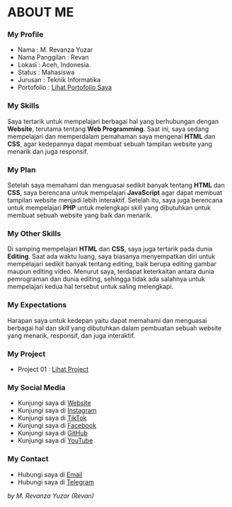 # ABOUT ME

### My Profile
- Nama : M. Revanza Yuzar
- Nama Panggilan : Revan
- Lokasi : Aceh, Indonesia.
- Status : Mahasiswa
- Jurusan : Teknik Informatika
- Portofolio : [Lihat Portofolio Saya](https://revanzayuzar.github.io/portofolio)

### My Skills
Saya tertarik untuk mempelajari berbagai hal yang berhubungan dengan **Website**, terutama tentang **Web Programming**. Saat ini, saya sedang mempelajari dan memperdalam pemahaman saya mengenai **HTML** dan **CSS**, agar kedepannya dapat membuat sebuah tampilan website yang menarik dan juga responsif.

### My Plan
Setelah saya memahami dan menguasai sedikit banyak tentang **HTML** dan **CSS**, saya berencana untuk mempelajari **JavaScript** agar dapat membuat tampilan website menjadi lebih interaktif. Setelah itu, saya juga berencana untuk mempelajari **PHP** untuk melengkapi skill yang dibutuhkan untuk membuat sebuah website yang baik dan menarik.

### My Other Skills
Di samping mempelajari **HTML** dan **CSS**, saya juga tertarik pada dunia **Editing**. Saat ada waktu luang, saya biasanya menyempatkan diri untuk mempelajari sedikit banyak tentang editing, baik berupa editing gambar maupun editing video. Menurut saya, terdapat keterkaitan antara dunia pemrograman dan dunia editing, sehingga tidak ada salahnya untuk mempelajari kedua hal tersebut untuk saling melengkapi.

### My Expectations
Harapan saya untuk kedepan yaitu dapat memahami dan menguasai berbagai hal dan skill yang dibutuhkan dalam pembuatan sebuah website yang menarik, responsif, dan juga interaktif.

### My Project
- Project 01 : [Lihat Project](https://revanzayuzar.github.io/project-01)

### My Social Media
- Kunjungi saya di [Website](https://revanzayuzar.github.io)
- Kunjungi saya di [Instagram](https://www.instagram.com/revanzayuzar)
- Kunjungi saya di [TikTok](https://www.tiktok.com/@revanzayuzar)
- Kunjungi saya di [Facebook](https://www.facebook.com/revanza.yuzar)
- Kunjungi saya di [GitHub](https://www.github.com/revanzayuzar)
- Kunjungi saya di [YouTube](https://www.youtube.com/@revanzayuzar)

### My Contact
- Hubungi saya di [Email](mailto:revanzayuzar003@gmail.com)
- Hubungi saya di [Telegram](https://t.me/revanzayuzar)

*by M. Revanza Yuzar (Revan)*
